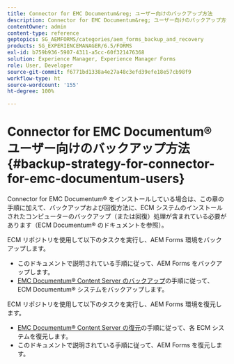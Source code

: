 ```yaml
---
title: Connector for EMC Documentum&reg; ユーザー向けのバックアップ方法
description: Connector for EMC Documentum&reg; ユーザー向けのバックアップ方法について説明します。
contentOwner: admin
content-type: reference
geptopics: SG_AEMFORMS/categories/aem_forms_backup_and_recovery
products: SG_EXPERIENCEMANAGER/6.5/FORMS
exl-id: b759b936-5907-4311-a5cc-60f321476368
solution: Experience Manager, Experience Manager Forms
role: User, Developer
source-git-commit: f6771bd1338a4e27a48c3efd39efe18e57cb98f9
workflow-type: ht
source-wordcount: '155'
ht-degree: 100%

---
```


# Connector for EMC Documentum® ユーザー向けのバックアップ方法 {#backup-strategy-for-connector-for-emc-documentum-users}

Connector for EMC Documentum® をインストールしている場合は、この章の手順に加えて、バックアップおよび回復方法に、ECM システムのインストールされたコンピューターのバックアップ（または回復）処理が含まれている必要があります（ECM Documentum® のドキュメントを参照）。

ECM リポジトリを使用して以下のタスクを実行し、AEM Forms 環境をバックアップします。

* このドキュメントで説明されている手順に従って、AEM Forms をバックアップします。
* [EMC Documentum® Content Server のバックアップ](/help/forms/using/admin-help/backing-recovering-emc-documentum-repository.md#back-up-the-emc-documentum-content-server)の手順に従って、ECM Documentum® システムをバックアップします。

ECM リポジトリを使用して以下のタスクを実行し、AEM Forms 環境を復元します。

* [EMC Documentum® Content Server の復元](/help/forms/using/admin-help/backing-recovering-emc-documentum-repository.md#restore-the-emc-documentum-content-server)の手順に従って、各 ECM システムを復元します。
* このドキュメントで説明されている手順に従って、AEM Forms を復元します。
